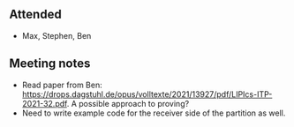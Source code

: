 ## Attended

- Max, Stephen, Ben

## Meeting notes

- Read paper from Ben: https://drops.dagstuhl.de/opus/volltexte/2021/13927/pdf/LIPIcs-ITP-2021-32.pdf. A possible approach to proving?
- Need to write example code for the receiver side of the partition as well.